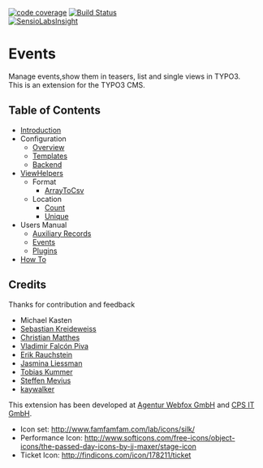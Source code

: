 [![code coverage](https://codecov.io/gh/dwenzel/t3events/branch/master/graph/badge.svg)](https://codecov.io/gh/dwenzel/t3events)
[![Build Status](https://travis-ci.org/dwenzel/t3events.svg?branch=master)](https://travis-ci.org/dwenzel/t3events)  
[![SensioLabsInsight](https://insight.sensiolabs.com/projects/f4e261c4-eccf-4f0d-ae19-c3a0b5aec361/small.png)](https://insight.sensiolabs.com/projects/f4e261c4-eccf-4f0d-ae19-c3a0b5aec361)

Events
======

Manage events,show them in teasers, list and single views in TYPO3.  
This is an extension for the TYPO3 CMS. 

## Table of Contents

* [Introduction](./Documentation/Introduction/WhatDoesItDo/Index.rst)
* Configuration
    * [Overview](./Documentation/Configuration/Overview/Index.rst)
    * [Templates](./Documentation/Configuration/Templates.md)
    * [Backend](./Documentation/Configuration/Backend.md)
* [ViewHelpers](./Documentation/ViewHelpers/ViewHelpers.md)
    * Format
        * [ArrayToCsv](./Documentation/ViewHelpers/Format/ArrayToCsv.md)
    * Location
        * [Count](./Documentation/ViewHelpers/Location/CountViewHelper.md)
        * [Unique](./Documentation/ViewHelpers/Location/UniqueViewHelper.md)
* Users Manual
    * [Auxiliary Records](./Documentation/UsersManual/AuxiliaryRecords/Index.rst)
    * [Events](./Documentation/UsersManual/Events/Index.rst)
    * [Plugins](./Documentation/UsersManual/InsertPlugins/Index.rst)
* [How To](./Documentation/HowTo/HowTo.md)

## Credits 
Thanks for contribution and feedback
* Michael Kasten
* [Sebastian Kreideweiss](https://github.com/kreidewe)
* [Christian Matthes](https://github.com/chrimath)
* [Vladimir Falcón Piva](https://github.com/vladimirfalconpiva)
* [Erik Rauchstein](https://github.com/erauchstein)
* [Jasmina Liessman](https://github.com/frau-liessmann)
* [Tobias Kummer](https://github.com/tobikummer)
* [Steffen Mevius](https://github.com/smeviuscps)
* [kaywalker](https://github.com/kaywalker)

This extension has been developed at [Agentur Webfox GmbH](https://www.agentur-webfox.de/) and [CPS IT GmbH](https://cps-it.de).

* Icon set: http://www.famfamfam.com/lab/icons/silk/
* Performance Icon: http://www.softicons.com/free-icons/object-icons/the-passed-day-icons-by-jj-maxer/stage-icon
* Ticket Icon: http://findicons.com/icon/178211/ticket
